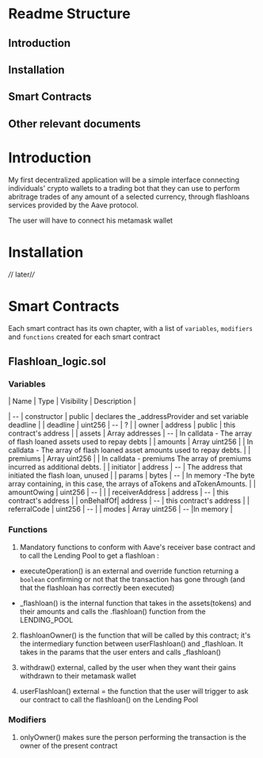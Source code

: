 # Readme Structure

## Introduction

## Installation

## Smart Contracts

## Other relevant documents

# Introduction

My first decentralized application will be a simple interface connecting individuals' crypto wallets to a trading bot that they can use to perform abritrage trades of any amount of a selected currency, through flashloans services provided by the Aave protocol.

The user will have to connect his metamask wallet

# Installation

_/_/ later/_/_

# Smart Contracts

Each smart contract has its own chapter, with a list of `variables`, `modifiers` and `functions` created for each smart contract

## Flashloan_logic.sol

### Variables

| Name | Type | Visibility | Description |

| -- | constructor | public | declares the \_addressProvider and set variable deadline |
| deadline | uint256 | -- | ? |
| owner | address | public | this contract's address |
| assets | Array addresses | -- | In calldata - The array of flash loaned assets used to repay debts |
| amounts | Array uint256 | | In calldata - The array of flash loaned asset amounts used to repay debts. |
| premiums | Array uint256 | | In calldata - premiums The array of premiums incurred as additional debts. |
| initiator | address | -- | The address that initiated the flash loan, unused |
| params | bytes | -- | In memory -The byte array containing, in this case, the arrays of aTokens and aTokenAmounts. |
| amountOwing | uint256 | -- | |
| receiverAddress | address | -- | this contract's address |
| onBehalfOf| address | -- | this contract's address |
| referralCode | uint256 | -- |
| modes | Array uint256 | -- |In memory |

### Functions

1. Mandatory functions to conform with Aave's receiver base contract and to call the Lending Pool to get a flashloan :

- executeOperation() is an external and override function returning a `boolean` confirming or not that the transaction has gone through (and that the flashloan has correctly been executed)

- \_flashloan() is the internal function that takes in the assets(tokens) and their amounts and calls the .flashloan() function from the LENDING_POOL

2. flashloanOwner() is the function that will be called by this contract; it's the intermediary function between userFlashloan() and \_flashloan. It takes in the params that the user enters and calls \_flashloan()

3. withdraw() external, called by the user when they want their gains withdrawn to their metamask wallet

4) userFlashloan() external = the function that the user will trigger to ask our contract to call the flashloan() on the Lending Pool

### Modifiers

1. onlyOwner() makes sure the person performing the transaction is the owner of the present contract
